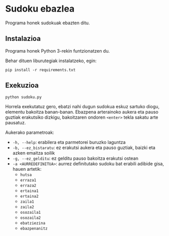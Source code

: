 # Sudoku ebazlea

Programa honek sudokuak ebazten ditu.

## Instalazioa

Programa honek Python 3-rekin funtzionatzen du.

Behar dituen liburutegiak instalatzeko, egin:

```shell script
pip install -r requirements.txt
```

## Exekuzioa

```shell script
python sudoku.py
```

Horrela exekutatuz gero, ebatzi nahi dugun sudokua eskuz sartuko diogu, elementu bakoitza banan-banan. Ebazpena arterainoko aukera eta pauso guztiak erakutsiko dizkigu, bakoitzaren ondoren `<enter>` tekla sakatu arte pausatuz.

Aukerako parametroak:

* `-h, --help`: erabilera eta parmetorei buruzko laguntza
* `-b, --ez_bistaratu`: ez erakutsi aukera eta pauso guztiak, baizki eta azken emaitza soilik
* `-g, --ez_gelditu`: ez gelditu pauso bakoitza erakutsi ostean
* `-a <AURREDEFINITUA>`: aurrez definitutako sudoku bat erabili adibide gisa, hauen artetik:
  * `hutsa`
  * `erraza1`
  * `erraza2`
  * `ertaina1`
  * `ertaina2`
  * `zaila1`
  * `zaila2`
  * `osozaila1`
  * `osozaila2`
  * `ebatziezina`
  * `ebazpenanitz`